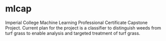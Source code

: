 # mlcap
Imperial College Machine Learning Professional Certificate Capstone Project.  Current plan for the project is a classifier to distinguish weeds from turf grass to enable analysis and targeted treatment of turf grass.